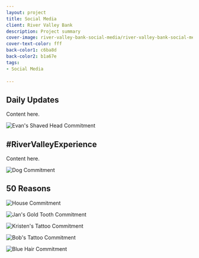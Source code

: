 ```yaml
---
layout: project
title: Social Media
client: River Valley Bank
description: Project summary
cover-image: river-valley-bank-social-media/river-valley-bank-social-media-cover
cover-text-color: fff
back-color1: c6ba8d
back-color2: b1a67e
tags:
- Social Media

---
```


## Daily Updates

Content here.

<div>
<img data-aos="fade-up" src="/img/projects/river-valley-bank-thats-commitment/river-valley-bank-thats-commitment-evan.jpg"
alt="Evan's Shaved Head Commitment"
srcset="
/img/projects/river-valley-bank-thats-commitment/river-valley-bank-thats-commitment-evan-2400.jpg 2400w,
/img/projects/river-valley-bank-thats-commitment/river-valley-bank-thats-commitment-evan-1800.jpg 1800w,
/img/projects/river-valley-bank-thats-commitment/river-valley-bank-thats-commitment-evan-1200.jpg 1200w,
/img/projects/river-valley-bank-thats-commitment/river-valley-bank-thats-commitment-evan-900.jpg 900w,
/img/projects/river-valley-bank-thats-commitment/river-valley-bank-thats-commitment-evan-600.jpg 600w,
/img/projects/river-valley-bank-thats-commitment/river-valley-bank-thats-commitment-evan-400.jpg 400w" />
</div>

<div class="spacer"></div>

## #RiverValleyExperience

Content here.

<div>
<img data-aos="fade-up" src="/img/projects/river-valley-bank-thats-commitment/river-valley-bank-thats-commitment-dog.jpg"
alt="Dog Commitment"
srcset="
/img/projects/river-valley-bank-thats-commitment/river-valley-bank-thats-commitment-dog-2400.jpg 2400w,
/img/projects/river-valley-bank-thats-commitment/river-valley-bank-thats-commitment-dog-1800.jpg 1800w,
/img/projects/river-valley-bank-thats-commitment/river-valley-bank-thats-commitment-dog-1200.jpg 1200w,
/img/projects/river-valley-bank-thats-commitment/river-valley-bank-thats-commitment-dog-900.jpg 900w,
/img/projects/river-valley-bank-thats-commitment/river-valley-bank-thats-commitment-dog-600.jpg 600w,
/img/projects/river-valley-bank-thats-commitment/river-valley-bank-thats-commitment-dog-400.jpg 400w" />
</div>

<div class="spacer"></div>

## 50 Reasons

<div class="images">

<img class="half first fit" data-aos="fade-up"
data-featherlight="/img/projects/river-valley-bank-thats-commitment/river-valley-bank-thats-commitment-house-2400.jpg" src="/img/projects/river-valley-bank-thats-commitment/river-valley-bank-thats-commitment-house.jpg"
alt="House Commitment"
srcset="
/img/projects/river-valley-bank-thats-commitment/river-valley-bank-thats-commitment-house-2400.jpg 2400w,
/img/projects/river-valley-bank-thats-commitment/river-valley-bank-thats-commitment-house-1800.jpg 1800w,
/img/projects/river-valley-bank-thats-commitment/river-valley-bank-thats-commitment-house-1200.jpg 1200w,
/img/projects/river-valley-bank-thats-commitment/river-valley-bank-thats-commitment-house-900.jpg 900w,
/img/projects/river-valley-bank-thats-commitment/river-valley-bank-thats-commitment-house-600.jpg 600w,
/img/projects/river-valley-bank-thats-commitment/river-valley-bank-thats-commitment-house-400.jpg 400w" />

<img class="half last fit" data-aos="fade-up"
data-featherlight="/img/projects/river-valley-bank-thats-commitment/river-valley-bank-thats-commitment-jan-2400.jpg" src="/img/projects/river-valley-bank-thats-commitment/river-valley-bank-thats-commitment-jan.jpg"
alt="Jan's Gold Tooth Commitment"
srcset="
/img/projects/river-valley-bank-thats-commitment/river-valley-bank-thats-commitment-jan-2400.jpg 2400w,
/img/projects/river-valley-bank-thats-commitment/river-valley-bank-thats-commitment-jan-1800.jpg 1800w,
/img/projects/river-valley-bank-thats-commitment/river-valley-bank-thats-commitment-jan-1200.jpg 1200w,
/img/projects/river-valley-bank-thats-commitment/river-valley-bank-thats-commitment-jan-900.jpg 900w,
/img/projects/river-valley-bank-thats-commitment/river-valley-bank-thats-commitment-jan-600.jpg 600w,
/img/projects/river-valley-bank-thats-commitment/river-valley-bank-thats-commitment-jan-400.jpg 400w" />

<img class="full fit" data-aos="fade-up"
data-featherlight="/img/projects/river-valley-bank-thats-commitment/river-valley-bank-thats-commitment-kristen-2400.jpg" src="/img/projects/river-valley-bank-thats-commitment/river-valley-bank-thats-commitment-kristen.jpg"
alt="Kristen's Tattoo Commitment"
srcset="
/img/projects/river-valley-bank-thats-commitment/river-valley-bank-thats-commitment-kristen-2400.jpg 2400w,
/img/projects/river-valley-bank-thats-commitment/river-valley-bank-thats-commitment-kristen-1800.jpg 1800w,
/img/projects/river-valley-bank-thats-commitment/river-valley-bank-thats-commitment-kristen-1200.jpg 1200w,
/img/projects/river-valley-bank-thats-commitment/river-valley-bank-thats-commitment-kristen-900.jpg 900w,
/img/projects/river-valley-bank-thats-commitment/river-valley-bank-thats-commitment-kristen-600.jpg 600w,
/img/projects/river-valley-bank-thats-commitment/river-valley-bank-thats-commitment-kristen-400.jpg 400w" />

<img class="half first fit" data-aos="fade-up"
data-featherlight="/img/projects/river-valley-bank-thats-commitment/river-valley-bank-thats-commitment-bob-2400.jpg" src="/img/projects/river-valley-bank-thats-commitment/river-valley-bank-thats-commitment-bob.jpg"
alt="Bob's Tattoo Commitment"
srcset="
/img/projects/river-valley-bank-thats-commitment/river-valley-bank-thats-commitment-bob-2400.jpg 2400w,
/img/projects/river-valley-bank-thats-commitment/river-valley-bank-thats-commitment-bob-1800.jpg 1800w,
/img/projects/river-valley-bank-thats-commitment/river-valley-bank-thats-commitment-bob-1200.jpg 1200w,
/img/projects/river-valley-bank-thats-commitment/river-valley-bank-thats-commitment-bob-900.jpg 900w,
/img/projects/river-valley-bank-thats-commitment/river-valley-bank-thats-commitment-bob-600.jpg 600w,
/img/projects/river-valley-bank-thats-commitment/river-valley-bank-thats-commitment-bob-400.jpg 400w" />

<img class="half last fit" data-aos="fade-up"
data-featherlight="/img/projects/river-valley-bank-thats-commitment/river-valley-bank-thats-commitment-bluehair-2400.jpg" src="/img/projects/river-valley-bank-thats-commitment/river-valley-bank-thats-commitment-bluehair.jpg"
alt="Blue Hair Commitment"
srcset="
/img/projects/river-valley-bank-thats-commitment/river-valley-bank-thats-commitment-bluehair-2400.jpg 2400w,
/img/projects/river-valley-bank-thats-commitment/river-valley-bank-thats-commitment-bluehair-1800.jpg 1800w,
/img/projects/river-valley-bank-thats-commitment/river-valley-bank-thats-commitment-bluehair-1200.jpg 1200w,
/img/projects/river-valley-bank-thats-commitment/river-valley-bank-thats-commitment-bluehair-900.jpg 900w,
/img/projects/river-valley-bank-thats-commitment/river-valley-bank-thats-commitment-bluehair-600.jpg 600w,
/img/projects/river-valley-bank-thats-commitment/river-valley-bank-thats-commitment-bluehair-400.jpg 400w" />

</div>
